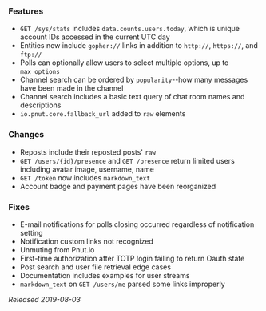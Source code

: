 ### Features

* `GET /sys/stats` includes `data.counts.users.today`, which is unique account IDs accessed in the current UTC day
* Entities now include `gopher://` links in addition to `http://`, `https://`, and `ftp://`
* Polls can optionally allow users to select multiple options, up to `max_options`
* Channel search can be ordered by `popularity`--how many messages have been made in the channel
* Channel search includes a basic text query of chat room names and descriptions
* `io.pnut.core.fallback_url` added to `raw` elements

### Changes

* Reposts include their reposted posts' `raw`
* `GET /users/{id}/presence` and `GET /presence` return limited users including avatar image, username, name
* `GET /token` now includes `markdown_text`
* Account badge and payment pages have been reorganized

### Fixes

* E-mail notifications for polls closing occurred regardless of notification setting
* Notification custom links not recognized
* Unmuting from Pnut.io
* First-time authorization after TOTP login failing to return Oauth state
* Post search and user file retrieval edge cases
* Documentation includes examples for user streams
* `markdown_text` on `GET /users/me` parsed some links improperly

*Released 2019-08-03*